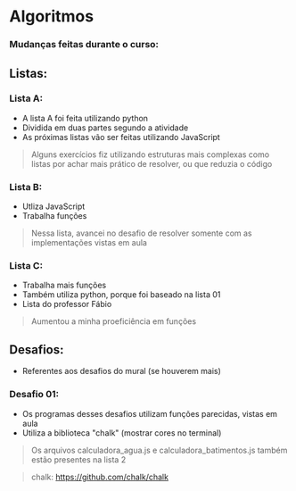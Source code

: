 # Algoritmos
### Mudanças feitas durante o curso:
## Listas:
### Lista A:
* A lista A foi feita utilizando python 
* Dividida em duas partes segundo a atividade
* As próximas listas vão ser feitas utilizando JavaScript
> Alguns exercícios fiz utilizando estruturas mais complexas como listas por achar mais prático de resolver, ou que reduzia o código

### Lista B:
* Utliza JavaScript
* Trabalha funções
> Nessa lista, avancei no desafio de resolver somente com as implementações vistas em aula

### Lista C:
* Trabalha mais funções 
* Também utiliza python, porque foi baseado na lista 01
* Lista do professor Fábio
> Aumentou a minha proeficiência em funções

## Desafios:
* Referentes aos desafios do mural (se houverem mais)
### Desafio 01:
* Os programas desses desafios utilizam funções parecidas, vistas em aula
* Utiliza a biblioteca "chalk" (mostrar cores no terminal)
> Os arquivos calculadora_agua.js e calculadora_batimentos.js também estão presentes na lista 2

> chalk: https://github.com/chalk/chalk
